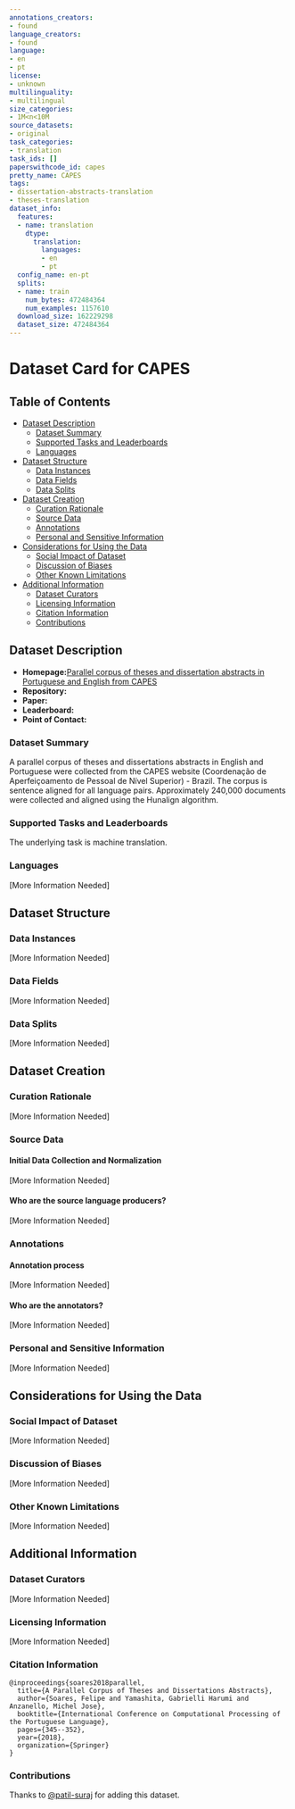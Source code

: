 ```yaml
---
annotations_creators:
- found
language_creators:
- found
language:
- en
- pt
license:
- unknown
multilinguality:
- multilingual
size_categories:
- 1M<n<10M
source_datasets:
- original
task_categories:
- translation
task_ids: []
paperswithcode_id: capes
pretty_name: CAPES
tags:
- dissertation-abstracts-translation
- theses-translation
dataset_info:
  features:
  - name: translation
    dtype:
      translation:
        languages:
        - en
        - pt
  config_name: en-pt
  splits:
  - name: train
    num_bytes: 472484364
    num_examples: 1157610
  download_size: 162229298
  dataset_size: 472484364
---
```


# Dataset Card for CAPES

## Table of Contents
- [Dataset Description](#dataset-description)
  - [Dataset Summary](#dataset-summary)
  - [Supported Tasks and Leaderboards](#supported-tasks-and-leaderboards)
  - [Languages](#languages)
- [Dataset Structure](#dataset-structure)
  - [Data Instances](#data-instances)
  - [Data Fields](#data-fields)
  - [Data Splits](#data-splits)
- [Dataset Creation](#dataset-creation)
  - [Curation Rationale](#curation-rationale)
  - [Source Data](#source-data)
  - [Annotations](#annotations)
  - [Personal and Sensitive Information](#personal-and-sensitive-information)
- [Considerations for Using the Data](#considerations-for-using-the-data)
  - [Social Impact of Dataset](#social-impact-of-dataset)
  - [Discussion of Biases](#discussion-of-biases)
  - [Other Known Limitations](#other-known-limitations)
- [Additional Information](#additional-information)
  - [Dataset Curators](#dataset-curators)
  - [Licensing Information](#licensing-information)
  - [Citation Information](#citation-information)
  - [Contributions](#contributions)

## Dataset Description

- **Homepage:**[Parallel corpus of theses and dissertation abstracts in Portuguese and English from CAPES](https://sites.google.com/view/felipe-soares/datasets#h.p_kxOR6EhHm2a6)
- **Repository:**
- **Paper:**
- **Leaderboard:**
- **Point of Contact:**

### Dataset Summary

A parallel corpus of theses and dissertations abstracts in English and Portuguese were collected from the
CAPES website (Coordenação de Aperfeiçoamento de Pessoal de Nível Superior) - Brazil.
The corpus is sentence aligned for all language pairs. Approximately 240,000 documents were
collected and aligned using the Hunalign algorithm.

### Supported Tasks and Leaderboards

The underlying task is machine translation.

### Languages

[More Information Needed]

## Dataset Structure

### Data Instances

[More Information Needed]

### Data Fields

[More Information Needed]

### Data Splits

[More Information Needed]

## Dataset Creation

### Curation Rationale

[More Information Needed]

### Source Data

#### Initial Data Collection and Normalization

[More Information Needed]

#### Who are the source language producers?

[More Information Needed]

### Annotations

#### Annotation process

[More Information Needed]

#### Who are the annotators?

[More Information Needed]

### Personal and Sensitive Information

[More Information Needed]

## Considerations for Using the Data

### Social Impact of Dataset

[More Information Needed]

### Discussion of Biases

[More Information Needed]

### Other Known Limitations

[More Information Needed]

## Additional Information

### Dataset Curators

[More Information Needed]

### Licensing Information

[More Information Needed]

### Citation Information

```
@inproceedings{soares2018parallel,
  title={A Parallel Corpus of Theses and Dissertations Abstracts},
  author={Soares, Felipe and Yamashita, Gabrielli Harumi and Anzanello, Michel Jose},
  booktitle={International Conference on Computational Processing of the Portuguese Language},
  pages={345--352},
  year={2018},
  organization={Springer}
}
```
### Contributions

Thanks to [@patil-suraj](https://github.com/patil-suraj) for adding this dataset.